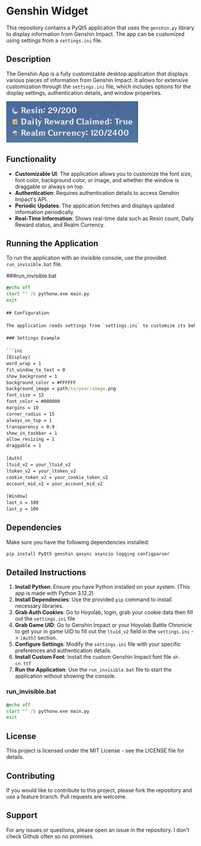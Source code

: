# Genshin Widget

This repository contains a PyQt5 application that uses the `genshin.py` library to display information from Genshin Impact. The app can be customized using settings from a `settings.ini` file.

## Description

The Genshin App is a fully customizable desktop application that displays various pieces of information from Genshin Impact. It allows for extensive customization through the `settings.ini` file, which includes options for the display settings, authentication details, and window properties.

![Preview Image](https://raw.githubusercontent.com/Naguroka/GenshinWidget/main/Preview.png)

## Functionality

- **Customizable UI**: The application allows you to customize the font size, font color, background color, or image, and whether the window is draggable or always on top.
- **Authentication**: Requires authentication details to access Genshin Impact's API.
- **Periodic Updates**: The application fetches and displays updated information periodically.
- **Real-Time Information**: Shows real-time data such as Resin count, Daily Reward status, and Realm Currency.

## Running the Application

To run the application with an invisible console, use the provided `run_invisible.bat` file.


###run_invisible.bat

```bat
@echo off
start "" /b pythonw.exe main.py
exit

## Configuration

The application reads settings from `settings.ini` to customize its behavior and appearance. Ensure you have this file in the same directory as `main.py`.

### Settings Example

```ini
[Display]
word_wrap = 1
fit_window_to_text = 0
show_background = 1
background_color = #FFFFFF
background_image = path/to/your/image.png
font_size = 12
font_color = #000000
margins = 10
corner_radius = 15
always_on_top = 1
transparency = 0.9
show_in_taskbar = 1
allow_resizing = 1
draggable = 1

[Auth]
ltuid_v2 = your_ltuid_v2
ltoken_v2 = your_ltoken_v2
cookie_token_v2 = your_cookie_token_v2
account_mid_v2 = your_account_mid_v2

[Window]
last_x = 100
last_y = 100
```

## Dependencies

Make sure you have the following dependencies installed:

```bash
pip install PyQt5 genshin qasync asyncio logging configparser
```

## Detailed Instructions

1. **Install Python**: Ensure you have Python installed on your system. (This app is made with Python 3.12.2)
2. **Install Dependencies**: Use the provided `pip` command to install necessary libraries.
3. **Grab Auth Cookies**: Go to Hoyolab, login, grab your cookie data then fill out the `settings.ini` file
4. **Grab Game UID**: Go to Genshin Impact or your Hoyolab Battle Chronicle to get your in game UID to fill out the `ltuid_v2` field in the `settings.ini` -> `[Auth]` section.
5. **Configure Settings**: Modify the `settings.ini` file with your specific preferences and authentication details.
6. **Install Custom Font**: Install the custom Genshin Impact font file `xh-cn.ttf`
7. **Run the Application**: Use the `run_invisible.bat` file to start the application without showing the console.

### run_invisible.bat

```bat
@echo off
start "" /b pythonw.exe main.py
exit
```

## License

This project is licensed under the MIT License - see the LICENSE file for details.

## Contributing

If you would like to contribute to this project, please fork the repository and use a feature branch. Pull requests are welcome.

## Support

For any issues or questions, please open an issue in the repository. I don't check Github often so no promises.


